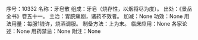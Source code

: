 序号：10332
名称：牙皂散
组成：牙皂（烧存性，以烟将尽为度）。
出处：《景岳全书》卷五十一。
主治：胃脘痛剧，诸药不效者。
加减：None
功效：None
用法用量：每服1钱许，烧酒调服。
制备方法：上为末。
临床应用：None
各家论述：None
用药禁忌：None
附注：None
